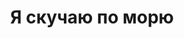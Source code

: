 ---
title: 'Я скучаю по морю'
titleEnglish: 'I missed the sea'
# dateStart: 2020
dateEnd: 2019
images: ['я_скучаю_по_морю.jpg']
extra: 'гуашь'
size: 'A3'
# display: false
# text: ''
---